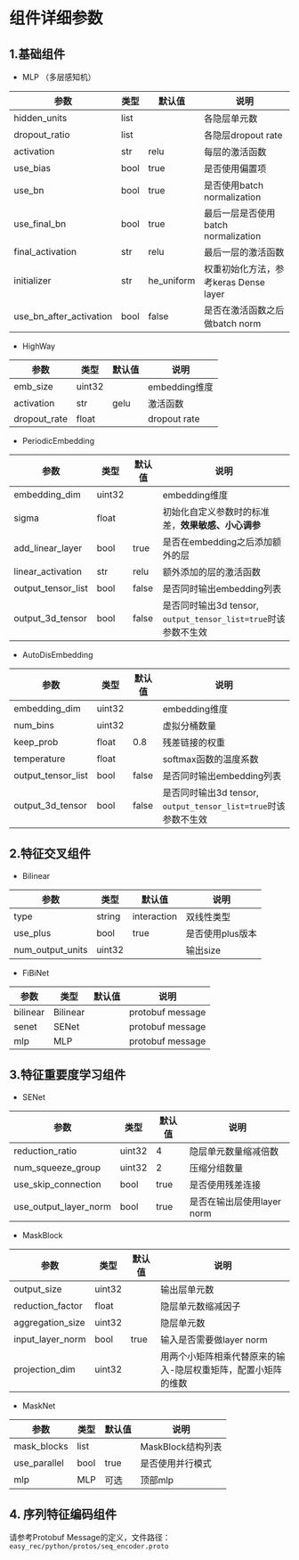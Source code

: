 # 组件详细参数

## 1.基础组件

- MLP （多层感知机）

| 参数                      | 类型   | 默认值        | 说明                          |
| ----------------------- | ---- | ---------- | --------------------------- |
| hidden_units            | list |            | 各隐层单元数                      |
| dropout_ratio           | list |            | 各隐层dropout rate             |
| activation              | str  | relu       | 每层的激活函数                     |
| use_bias                | bool | true       | 是否使用偏置项                     |
| use_bn                  | bool | true       | 是否使用batch normalization     |
| use_final_bn            | bool | true       | 最后一层是否使用batch normalization |
| final_activation        | str  | relu       | 最后一层的激活函数                   |
| initializer             | str  | he_uniform | 权重初始化方法，参考keras Dense layer |
| use_bn_after_activation | bool | false      | 是否在激活函数之后做batch norm        |

- HighWay

| 参数           | 类型     | 默认值  | 说明           |
| ------------ | ------ | ---- | ------------ |
| emb_size     | uint32 |      | embedding维度  |
| activation   | str    | gelu | 激活函数         |
| dropout_rate | float  |      | dropout rate |

- PeriodicEmbedding

| 参数                 | 类型     | 默认值   | 说明                                                |
| ------------------ | ------ | ----- | ------------------------------------------------- |
| embedding_dim      | uint32 |       | embedding维度                                       |
| sigma              | float  |       | 初始化自定义参数时的标准差，**效果敏感、小心调参**                       |
| add_linear_layer   | bool   | true  | 是否在embedding之后添加额外的层                              |
| linear_activation  | str    | relu  | 额外添加的层的激活函数                                       |
| output_tensor_list | bool   | false | 是否同时输出embedding列表                                 |
| output_3d_tensor   | bool   | false | 是否同时输出3d tensor, `output_tensor_list=true`时该参数不生效 |

- AutoDisEmbedding

| 参数                 | 类型     | 默认值   | 说明                                                |
| ------------------ | ------ | ----- | ------------------------------------------------- |
| embedding_dim      | uint32 |       | embedding维度                                       |
| num_bins           | uint32 |       | 虚拟分桶数量                                            |
| keep_prob          | float  | 0.8   | 残差链接的权重                                           |
| temperature        | float  |       | softmax函数的温度系数                                    |
| output_tensor_list | bool   | false | 是否同时输出embedding列表                                 |
| output_3d_tensor   | bool   | false | 是否同时输出3d tensor, `output_tensor_list=true`时该参数不生效 |

## 2.特征交叉组件

- Bilinear

| 参数               | 类型     | 默认值         | 说明         |
| ---------------- | ------ | ----------- | ---------- |
| type             | string | interaction | 双线性类型      |
| use_plus         | bool   | true        | 是否使用plus版本 |
| num_output_units | uint32 |             | 输出size     |

- FiBiNet

| 参数       | 类型       | 默认值 | 说明               |
| -------- | -------- | --- | ---------------- |
| bilinear | Bilinear |     | protobuf message |
| senet    | SENet    |     | protobuf message |
| mlp      | MLP      |     | protobuf message |

## 3.特征重要度学习组件

- SENet

| 参数                    | 类型     | 默认值  | 说明                 |
| --------------------- | ------ | ---- | ------------------ |
| reduction_ratio       | uint32 | 4    | 隐层单元数量缩减倍数         |
| num_squeeze_group     | uint32 | 2    | 压缩分组数量             |
| use_skip_connection   | bool   | true | 是否使用残差连接           |
| use_output_layer_norm | bool   | true | 是否在输出层使用layer norm |

- MaskBlock

| 参数               | 类型     | 默认值  | 说明                              |
| ---------------- | ------ | ---- | ------------------------------- |
| output_size      | uint32 |      | 输出层单元数                          |
| reduction_factor | float  |      | 隐层单元数缩减因子                       |
| aggregation_size | uint32 |      | 隐层单元数                           |
| input_layer_norm | bool   | true | 输入是否需要做layer norm               |
| projection_dim   | uint32 |      | 用两个小矩阵相乘代替原来的输入-隐层权重矩阵，配置小矩阵的维数 |

- MaskNet

| 参数           | 类型   | 默认值  | 说明            |
| ------------ | ---- | ---- | ------------- |
| mask_blocks  | list |      | MaskBlock结构列表 |
| use_parallel | bool | true | 是否使用并行模式      |
| mlp          | MLP  | 可选   | 顶部mlp         |

## 4. 序列特征编码组件

请参考Protobuf Message的定义，文件路径：`easy_rec/python/protos/seq_encoder.proto`
